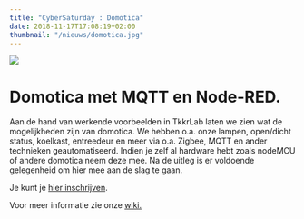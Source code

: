 ```yaml
---
title: "CyberSaturday : Domotica"
date: 2018-11-17T17:08:19+02:00
thumbnail: "/nieuws/domotica.jpg"
---
```

![](/nieuws/domotica.jpg)

# Domotica met MQTT en Node-RED.

Aan de hand van werkende voorbeelden in TkkrLab laten we zien wat de mogelijkheden zijn van domotica. We hebben o.a. onze lampen, open/dicht status, koelkast, entreedeur en meer via o.a. Zigbee, MQTT en ander technieken geautomatiseerd. Indien je zelf al hardware hebt zoals nodeMCU of andere domotica neem deze mee. Na de uitleg is er voldoende gelegenheid om hier mee aan de slag te gaan.

Je kunt je [hier inschrijven](https://docs.google.com/forms/d/1z0k9cU7E4ca_VlMECBMCr9fcQTziltpLaKuqE-tawgk).

Voor meer informatie zie onze [wiki.](https://tkkrlab.nl/wiki/CyberSaturday_:_15_December_2018)
